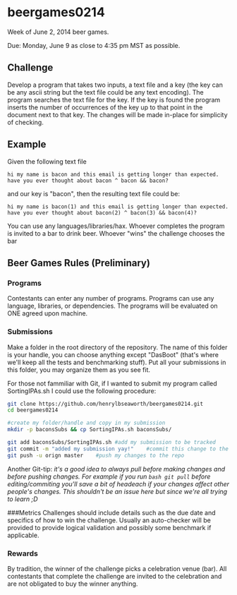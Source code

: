 beergames0214
=============

Week of June 2, 2014 beer games.

Due: Monday, June 9 as close to 4:35 pm MST as possible.

Challenge
-----
Develop a program that takes two inputs, a text file and a key (the key can be any ascii string but the text file could be any text encoding). The program searches the text file for the key. If the key is found the program inserts the number of occurrences of the key up to that point in the document next to that key. The changes will be made in-place for simplicity of checking.

Example
-----
Given the following text file

    hi my name is bacon and this email is getting longer than expected. have you ever thought about bacon ^ bacon && bacon?

and our key is "bacon", then the resulting text file could be:

    hi my name is bacon(1) and this email is getting longer than expected. have you ever thought about bacon(2) ^ bacon(3) && bacon(4)?

You can use any languages/libraries/hax. Whoever completes the program is invited to a bar to drink beer. Whoever "wins" the challenge chooses the bar

## Beer Games Rules (Preliminary)

### Programs
Contestants can enter any number of programs. Programs can use any language, libraries, or dependencies. The programs will be evaluated on ONE agreed upon machine. 

### Submissions
Make a folder in the root directory of the repository. The name of this folder is your handle, you can choose anything except "DasBoot" (that's where we'll keep all the tests and benchmarking stuff). Put all your submissions in this folder, you may organize them as you see fit.

For those not fammiliar with Git, if I wanted to submit my program called SortingIPAs.sh I could use the following procedure:

```bash
git clone https://github.com/henrylbseaworth/beergames0214.git
cd beergames0214

#create my folder/handle and copy in my submission
mkdir -p baconsSubs && cp SortingIPAs.sh baconsSubs/

git add baconsSubs/SortingIPAs.sh #add my submission to be tracked 
git commit -m "added my submission yay!"    #commit this change to the stage
git push -u orign master    #push my changes to the repo
```

Another Git-tip: *it's a good idea to always pull before making changes and before pushing changes. For example if you run ```bash git pull``` before editing/commiting you'll save a bit of headeach if your changes affect other people's changes.  This shouldn't be an issue here but since we're all trying to learn ;D*


###Metrics
Challenges should include details such as the due date and specifics of how to win the challenge. Usually an auto-checker will be provided to provide logical validation and possibly some benchmark if applicable. 

### Rewards
By tradition, the winner of the challenge picks a celebration venue (bar). All contestants that complete the challenge are invited to the celebration and are not obligated to buy the winner anything. 

